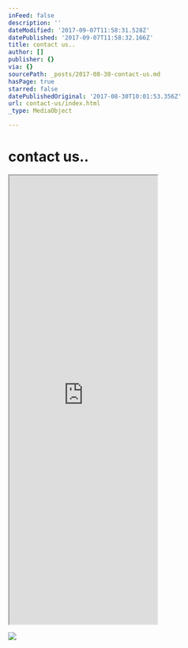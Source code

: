 ```yaml
---
inFeed: false
description: ''
dateModified: '2017-09-07T11:58:31.528Z'
datePublished: '2017-09-07T11:58:32.166Z'
title: contact us..
author: []
publisher: {}
via: {}
sourcePath: _posts/2017-08-30-contact-us.md
hasPage: true
starred: false
datePublishedOriginal: '2017-08-30T10:01:53.356Z'
url: contact-us/index.html
_type: MediaObject

---
```

# contact us..

<iframe src="https://the-grid.github.io/ed-userhtml/?g=eJw1i7EKwjAQQHe_4jjQTZOIIkqv3XTXwdk2aRMwRC7XCv16ocHxvcerQs-v6CBYwj5xfDvJ2-IQMneEXuSTL0r9665LcYGs7tfb3J7mZA6P_ByPe9WUk4RHt5nIICzcJraOCTXCN1jxhEbrNYJ3YfBCeNYa60qVuV79AAo0MUk" height="910" style=""></iframe>

![](https://the-grid-user-content.s3-us-west-2.amazonaws.com/4a388611-f276-409b-a129-58b0358805ad.jpg)